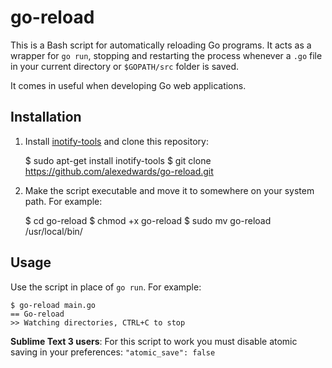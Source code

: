 go-reload
=========

This is a Bash script for automatically reloading Go programs. It acts as a
wrapper for `go run`, stopping and restarting the process whenever a `.go` file
in your current directory or `$GOPATH/src` folder is saved.

It comes in useful when developing Go web applications.

Installation
------------

1) Install [inotify-tools](https://github.com/rvoicilas/inotify-tools) and clone
this repository:

    $ sudo apt-get install inotify-tools
    $ git clone https://github.com/alexedwards/go-reload.git

2) Make the script executable and move it to somewhere on your system path. For
example:

    $ cd go-reload
    $ chmod +x go-reload
    $ sudo mv go-reload /usr/local/bin/

Usage
-----

Use the script in place of `go run`. For example:

    $ go-reload main.go
    == Go-reload
    >> Watching directories, CTRL+C to stop

**Sublime Text 3 users**: For this script to work you must disable atomic saving
in your preferences: `"atomic_save": false`
